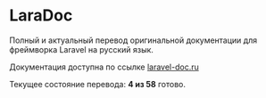 # LaraDoc

Полный и актуальный перевод оригинальной документации для фреймворка Laravel на русский язык.

Документация доступна по ссылке [laravel-doc.ru](http://laravel-doc.ru)

Текущее состояние перевода: **4 из 58** готово.
